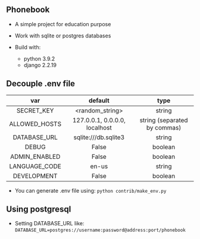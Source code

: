 ## Phonebook

- A simple project for education purpose

- Work with sqlite or postgres databases

- Build with:
  - python 3.9.2
  - django 2.2.19

## Decouple .env file

| var | default | type |
| :-: | :-----: | :--: |
| SECRET_KEY | <random_string> | string |
| ALLOWED_HOSTS | 127.0.0.1, 0.0.0.0, localhost | string (separated by commas) |
| DATABASE_URL | sqlite:///db.sqlite3 | string |
| DEBUG | False | boolean |
| ADMIN_ENABLED | False | boolean |
| LANGUAGE_CODE | en-us | string |
| DEVELOPMENT | False | boolean |

- You can generate .env file using:
```python contrib/make_env.py```

## Using postgresql

- Setting DATABASE_URL like:
```DATABASE_URL=postgres://username:password@address:port/phonebook```
